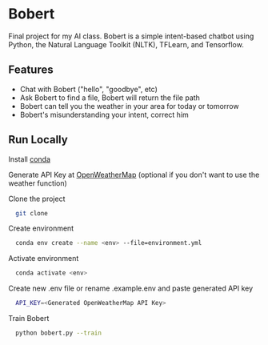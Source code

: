 
# Bobert

Final project for my AI class. Bobert is a simple intent-based chatbot using Python, the Natural Language Toolkit (NLTK), TFLearn, and Tensorflow.
## Features

- Chat with Bobert ("hello", "goodbye", etc)
- Ask Bobert to find a file, Bobert will return the file path
- Bobert can tell you the weather in your area for today or tomorrow
- Bobert's misunderstanding your intent, correct him




## Run Locally

Install [conda](https://conda.io/projects/conda/en/latest/user-guide/install/index.html)

Generate API Key at [OpenWeatherMap](https://openweathermap.org/api) (optional if you don't want to use the weather function)

Clone the project

```bash
  git clone
```

Create environment

```bash
  conda env create --name <env> --file=environment.yml
```

Activate environment

```bash
  conda activate <env>
```

Create new .env file or rename .example.env and paste generated API key

```bash
  API_KEY=<Generated OpenWeatherMap API Key>
```

Train Bobert

```bash
  python bobert.py --train
```

